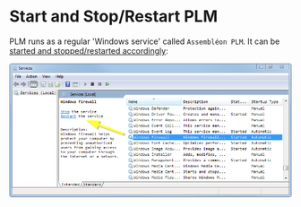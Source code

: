 # Start and Stop/Restart PLM

PLM runs as a regular 'Windows service' called `Assembléon PLM`. It can be [started and stopped/restarted accordingly](../general/windows/services/startStopRestart.md):

![Stop-Restart Assembléon PLM service](images/stopRestart.png)
